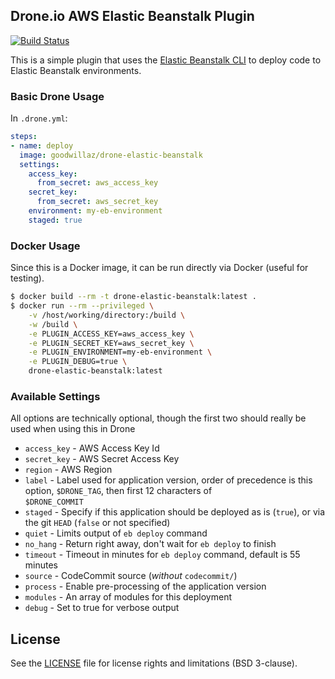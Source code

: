 ## Drone.io AWS Elastic Beanstalk Plugin

[![Build Status](https://drone.gwaz.org/api/badges/goodwillaz/drone-elastic-beanstalk/status.svg)](https://drone.gwaz.org/goodwillaz/drone-elastic-beanstalk)

This is a simple plugin that uses the [Elastic Beanstalk CLI](https://docs.aws.amazon.com/elasticbeanstalk/latest/dg/eb-cli3.html)
to deploy code to Elastic Beanstalk environments.

### Basic Drone Usage

In `.drone.yml`:

```yaml
steps:
- name: deploy
  image: goodwillaz/drone-elastic-beanstalk
  settings:
    access_key:
      from_secret: aws_access_key
    secret_key:
      from_secret: aws_secret_key
    environment: my-eb-environment
    staged: true
```

### Docker Usage

Since this is a Docker image, it can be run directly via Docker (useful for testing).

```bash
$ docker build --rm -t drone-elastic-beanstalk:latest .
$ docker run --rm --privileged \
    -v /host/working/directory:/build \
    -w /build \
    -e PLUGIN_ACCESS_KEY=aws_access_key \
    -e PLUGIN_SECRET_KEY=aws_secret_key \
    -e PLUGIN_ENVIRONMENT=my-eb-environment \
    -e PLUGIN_DEBUG=true \
    drone-elastic-beanstalk:latest
```

### Available Settings

All options are technically optional, though the first two should really be used when using this in Drone

* `access_key` - AWS Access Key Id
* `secret_key` - AWS Secret Access Key
* `region` - AWS Region
* `label` - Label used for application version, order of precedence is this option, `$DRONE_TAG`, then first 12 characters of  
    `$DRONE_COMMIT`
* `staged` - Specify if this application should be deployed as is (`true`), or via the git `HEAD` (`false` or 
    not specified)
* `quiet` - Limits output of `eb deploy` command
* `no_hang` - Return right away, don't wait for `eb deploy` to finish
* `timeout` - Timeout in minutes for `eb deploy` command, default is 55 minutes
* `source` - CodeCommit source (_without_ `codecommit/`)
* `process` - Enable pre-processing of the application version
* `modules` - An array of modules for this deployment
* `debug` - Set to true for verbose output

## License

See the [LICENSE](LICENSE.md) file for license rights and limitations (BSD 3-clause).